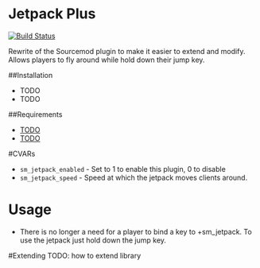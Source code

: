 # Jetpack Plus
[![Build Status](https://travis-ci.org/CrimsonTautology/sm_jetpack_plus.svg?branch=master)](https://travis-ci.org/CrimsonTautology/sm_jetpack_plus)

Rewrite of the Sourcemod plugin to make it easier to extend and modify.  Allows players to fly around while hold down their jump key.

##Installation
* TODO
* TODO

    

##Requirements
* [TODO](https://example.com)
* [TODO](https://example.com)

#CVARs

* `sm_jetpack_enabled` - Set to 1 to enable this plugin, 0 to disable
* `sm_jetpack_speed` - Speed at which the jetpack moves clients around.

# Usage

* There is no longer a need for a player to bind a key to +sm_jetpack.  To use the jetpack just hold down the jump key.


#Extending
TODO: how to extend library
